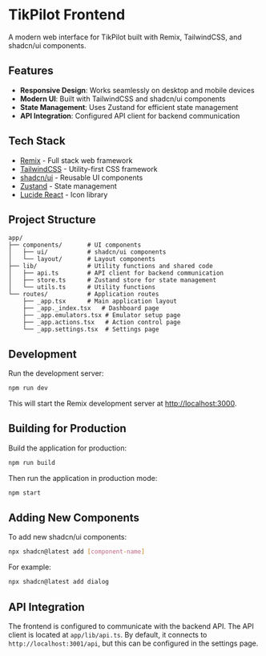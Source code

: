 # TikPilot Frontend

A modern web interface for TikPilot built with Remix, TailwindCSS, and shadcn/ui components.

## Features

- **Responsive Design**: Works seamlessly on desktop and mobile devices
- **Modern UI**: Built with TailwindCSS and shadcn/ui components
- **State Management**: Uses Zustand for efficient state management
- **API Integration**: Configured API client for backend communication

## Tech Stack

- [Remix](https://remix.run/docs) - Full stack web framework
- [TailwindCSS](https://tailwindcss.com/) - Utility-first CSS framework
- [shadcn/ui](https://ui.shadcn.com/) - Reusable UI components
- [Zustand](https://github.com/pmndrs/zustand) - State management
- [Lucide React](https://lucide.dev/) - Icon library

## Project Structure

```
app/
├── components/       # UI components
│   ├── ui/           # shadcn/ui components
│   └── layout/       # Layout components
├── lib/              # Utility functions and shared code
│   ├── api.ts        # API client for backend communication
│   ├── store.ts      # Zustand store for state management
│   └── utils.ts      # Utility functions
└── routes/           # Application routes
    ├── _app.tsx      # Main application layout
    ├── _app._index.tsx   # Dashboard page
    ├── _app.emulators.tsx # Emulator setup page
    ├── _app.actions.tsx   # Action control page
    └── _app.settings.tsx  # Settings page
```

## Development

Run the development server:

```bash
npm run dev
```

This will start the Remix development server at [http://localhost:3000](http://localhost:3000).

## Building for Production

Build the application for production:

```bash
npm run build
```

Then run the application in production mode:

```bash
npm start
```

## Adding New Components

To add new shadcn/ui components:

```bash
npx shadcn@latest add [component-name]
```

For example:

```bash
npx shadcn@latest add dialog
```

## API Integration

The frontend is configured to communicate with the backend API. The API client is located at `app/lib/api.ts`. By default, it connects to `http://localhost:3001/api`, but this can be configured in the settings page.
